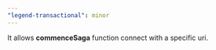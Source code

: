 ```yaml
---
"legend-transactional": minor
---
```


It allows **commenceSaga** function connect with a specific uri.

